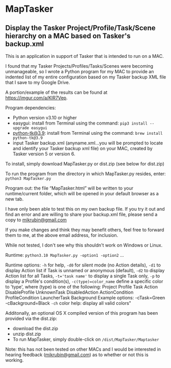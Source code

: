 # MapTasker
## Display the Tasker Project/Profile/Task/Scene hierarchy on a MAC based on Tasker's backup.xml

This is an application in support of Tasker that is intended to run on a MAC.
 
I found that my Tasker Projects/Profiles/Tasks/Scenes were becoming unmanageable, so I wrote a Python program for my MAC to provide an indented list of my entire configuration based on my Tasker backup XML file that I save to my Google Drive.
 
A portion/example of the results can be found at https://imgur.com/a/KIR7Vep.
 
Program dependencies:
-	Python version v3.10 or higher
-	easygui: install from Terminal using the command: `pip3 install --upgrade easygui`
-	python-tk@3.9: install from Terminal using the command: `brew install python-tk@3.9`
-	input Tasker backup.xml (anyname.xml…you will be prompted to locate and identify your Tasker backup xml file) on your MAC, created by Tasker version 5 or version 6. 

To install, simply download MapTasker.py or dist.zip (see below for dist.zip)
 
To run the program from the directory in which MapTasker.py resides, enter: `python3 MapTasker.py`
 
Program out: the file “MapTasker.html” will be written to your runtime/current folder, which will be opened in your default browser as a new tab.  
 
I have only been able to test this on my own backup file. If you try it out and find an error and are willing to share your backup.xml file, please send a copy to mikrubin@gmail.com 
 
If you make changes and think they may benefit others, feel free to forward them to me, at the above email address, for inclusion.
 
While not tested, I don't see why this shouldn't work on Windows or Linux.
 
Runtime: `python3.10 MapTasker.py -option1 -option2` ...
 
Runtime options: `-h` for help,  `-d0` for silent mode (no Action details), `-d1` to display Action list if Task is unnamed or anonymous (default), `-d2` to display Action list for all Tasks, `-t='task name'` to display a single Task only, `-p` to display a Profile's condition(s), `-c(type)=color_name`  define a specific color to 'type', where (type) is one of the following: Project Profile Task Action DisableProfile UnknownTask DisabledAction ActionCondition       ProfileCondition LauncherTask Background     Example options: -cTask=Green -cBackground=Black   `-ch`  color help: display all valid colors"
 
Additonally, an optional OS X compiled version of this program has been provided via the dist.zip:
- download the dist.zip
- unzip dist.zip
- To run MapTasker, simply double-click on `/dist/MapTasker/Maptasker`
 
Note: this has not been tested on other MACs and I would be interested in hearing feedback (mikrubin@gmail.com) as to whether or not this is working.    
 
  
